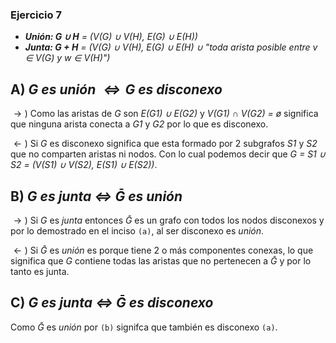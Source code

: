 ### Ejercicio 7

- _**Unión: G ∪ H** = (V(G) ∪ V(H), E(G) ∪ E(H))_
- _**Junta: G + H** = (V(G) ∪ V(H), E(G) ∪ E(H) ∪ "toda arista posible entre v ∈ V(G) y w ∈ V(H)")_

A) $G$ _es unión $\iff G$ es disconexo_
-
$\rightarrow)$ Como las aristas de $G$ son _E(G1) ∪ E(G2)_ y _V(G1) ∩ V(G2) = ø_ significa que ninguna arista conecta a _G1_ y _G2_ por lo que es disconexo.

$\leftarrow)$ Si $G$ es disconexo significa que esta formado por 2 subgrafos _S1_ y _S2_ que no comparten aristas ni nodos. Con lo cual podemos decir que _G = S1 ∪ S2 = (V(S1) ∪ V(S2), E(S1) ∪ E(S2))_.

B) $G$ _es junta $\iff$ $\bar{G}$ es unión_
-
$\rightarrow)$ Si $G$ es _junta_ entonces $\bar{G}$ es un grafo con todos los nodos disconexos y por lo demostrado en el inciso `(a)`, al ser disconexo es _unión_.

$\leftarrow)$ Si $\bar{G}$ es _unión_ es porque tiene 2 o más componentes conexas, lo que significa que $G$ contiene todas las aristas que no pertenecen a $\bar{G}$ y por lo tanto es junta.

C) $G$ _es junta $\iff$ $\bar{G}$ es disconexo_
-
Como $\bar{G}$ es _unión_ por `(b)` signifca que también es disconexo `(a)`.